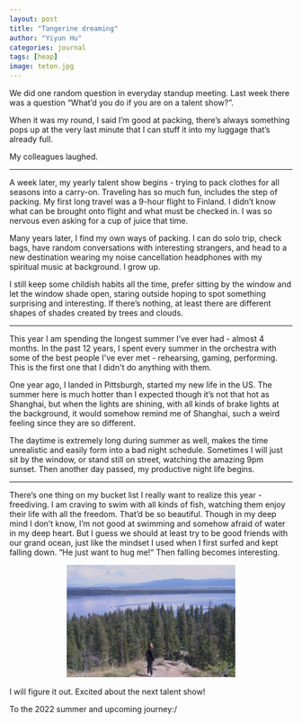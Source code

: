 ```yaml
---
layout: post
title: "Tangerine dreaming"
author: "Yiyun Hu"
categories: journal
tags: [heap]
image: teton.jpg
---
```


We did one random question in everyday standup meeting. Last week there was a question “What’d you do if you are on a talent show?”. 

When it was my round, I said I’m good at packing, there’s always something pops up at the very last minute that I can stuff it into my luggage that’s already full. 

My colleagues laughed.

- - - - - - - - - - - - - - - - - - - 

A week later, my yearly talent show begins - trying to pack clothes for all seasons into a carry-on. Traveling has so much fun, includes the step of packing. My first long travel was a 9-hour flight to Finland. I didn’t know what can be brought onto flight and what must be checked in. I was so nervous even asking for a cup of juice that time. 

Many years later, I find my own ways of packing. I can do solo trip, check bags, have random conversations with interesting strangers, and head to a new destination wearing my noise cancellation headphones with my spiritual music at background. I grow up.

I still keep some childish habits all the time, prefer sitting by the window and let the window shade open, staring outside hoping to spot something surprising and interesting. If there’s nothing, at least there are different shapes of shades created by trees and clouds.

- - - - - - - - - - - - - - - - - - - 

This year I am spending the longest summer I’ve ever had - almost 4 months. In the past 12 years, I spent every summer in the orchestra with some of the best people I've ever met - rehearsing, gaming, performing. This is the first one that I didn't do anything with them.

One year ago, I landed in Pittsburgh, started my new life in the US. The summer here is much hotter than I expected though it’s not that hot as Shanghai, but when the lights are shining, with all kinds of brake lights at the background, it would somehow remind me of Shanghai, such a weird feeling since they are so different.

The daytime is extremely long during summer as well, makes the time unrealistic and easily form into a bad night schedule. Sometimes I will just sit by the window, or stand still on street, watching the amazing 9pm sunset. Then another day passed, my productive night life begins.

- - - - - - - - - - - - - - - - - - - 

There’s one thing on my bucket list I really want to realize this year - freediving. I am craving to swim with all kinds of fish, watching them enjoy their life with all the freedom. That’d be so beautiful. Though in my deep mind I don’t know, I’m not good at swimming and somehow afraid of water in my deep heart. But I guess we should at least try to be good friends with our grand ocean, just like the mindset I used when I first surfed and kept falling down. “He just want to hug me!“ Then falling becomes interesting.

<div style="text-align: center;">
<img src="../assets/img/teton-1.jpg"
    width="300"
    height="200">
</div>

I will figure it out. Excited about the next talent show!

To the 2022 summer and upcoming journey:/



